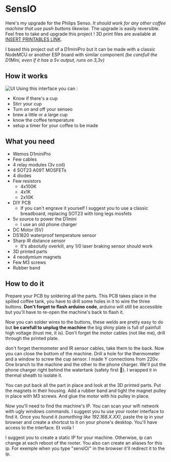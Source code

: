 # SensIO
Here's my upgrade for the Philips Senso. *It should work for any other coffee machine that use push buttons likewise*.
The upgrade is easily reversible. Feel free to take and upgrade this project !
3D print files are available at  [INSERT PRINTABLES LINK](lol%20prout).

I based this project out of a D1miniPro but it can be made with a classic NodeMCU or another ESP board with similar component *(be carefull the D1Mini, even if it has a 5v output, runs on 3,3v)*
## How it works
![UI]([sensIO%20UI.png](https://github.com/happy59/sensIO/blob/master/SensIO%20UI.png))
Using this interface you can :
 - Know if there's a cup
 - Stirr your cup
 - Turn on and off your senseo
 - brew a little or a large cup
 - know the coffee temperature
 - setup a timer for your coffee to be made

## What you need

 - Wemos D1miniPro
 - Few cables
 - 4 relay modules (3v coil)
 - 4 SOT23 A09T MOSFETs
 - 4 diodes
 - Few resistors
	 - 4x100K
	 - 4x1K
	 - 2x10K
 - DIY PCB
	 - If you can't engrave it yourself I suggest you to use a classic breadboard, replacing SOT23 with long legs mosfets
 - 5v source to power the D1mini
	 - I use an old phone charger
 - DC Motor (5V)
 - DS1820 waterproof temperature sensor
 - Sharp IR distance sensor
	 - It's absolutly overkill, any 1/0 laser braking sensor should work
 - 3D printed parts
 - 4 neodymium magnets
 - Few M3 screws
 - Rubber band
## How to do it
Prepare your PCB by soldering all the parts.
This PCB takes place in the spilled coffee tank, you have to drill some holes in it to wire the three buttons. **Don't forget to flash arduino code**, arduino will still be accessible but you'll have to re-open the machine's back to flash it.

Now you can solder wires to the buttons, these welds are pretty easy to do but **be carefull to unplug the machine** the big shiny plate is full of painfull high voltage (trust me, it is). Don't forget the motor cables (not like me), drill through the printed plate.

don't forget thermometer and IR sensor cables, take them to the back. Now you can close the bottom of the machine. Drill a hole for the thermometer and a window to screw the cup sensor. 
I made Y connections from 220v. One branch to the machine and the other to the phone charger. We'll put the phone charger right behind the watertank (safety first 🥴). I wrapped it in thermal sheath to isolate it.

You can put back all the part in place and look at the 3D printed parts.
Put the magnets in their housing. Add a rubber band and tight the magnet pulley in place with M3 screws. And glue the motor with his pulley in place.

Now you'll need to find the machine's IP. You can scan your wifi network with ugly windows commands. I suggest you tu use your rooter interface to find it.
Once you found it *(something like 192.168.X.XX)*, paste the ip in your browser and create a shortcut to it on your phone's desktop. You'll have access to the interface. Et voilà !

I suggest you to create a static IP for your machine. Otherwise, ip can change at each reboot of the rooter. You also can create an aliases for this ip. For exemple when you type "sensIO/" in the browser it'll redirect it to the ip.

